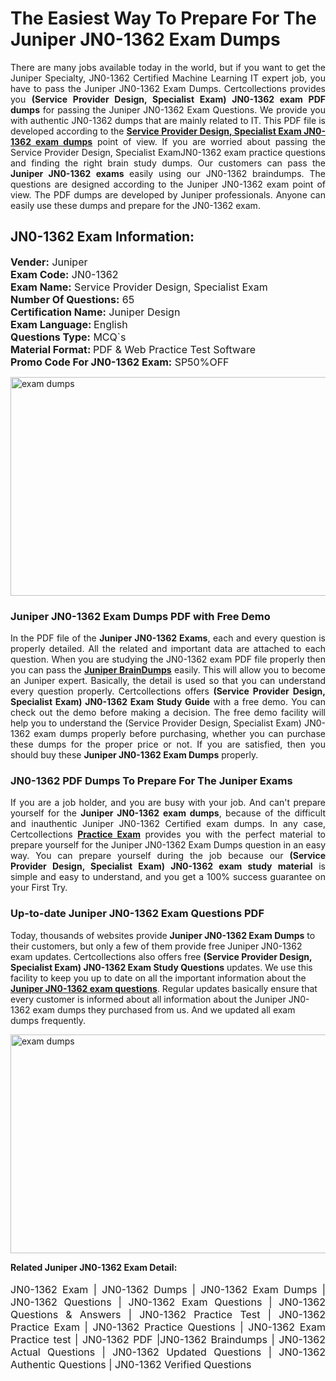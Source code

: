 <h1>The Easiest Way To Prepare For The Juniper JN0-1362 Exam Dumps</h1> <p style="text-align:justify">There are many jobs available today in the world, but if you want to get the Juniper Specialty, JN0-1362 Certified Machine Learning IT expert job, you have to pass the Juniper JN0-1362 Exam Dumps. Certcollections provides you <strong>(Service Provider Design, Specialist Exam) JN0-1362 exam PDF dumps</strong> for passing the Juniper JN0-1362 Exam Questions. We provide you with authentic JN0-1362 dumps that are mainly related to IT. This PDF file is developed according to the <a href="https://www.certsofficial.com/juniper/jn0-1362-questions"><strong>Service Provider Design, Specialist Exam JN0-1362 exam dumps</strong></a> point of view. If you are worried about passing the Service Provider Design, Specialist ExamJN0-1362 exam practice questions and finding the right brain study dumps. Our customers can pass the <strong>Juniper JN0-1362 exams </strong>easily using our JN0-1362 braindumps. The questions are designed according to the Juniper JN0-1362 exam point of view. The PDF dumps are developed by Juniper professionals. Anyone can easily use these dumps and prepare for the JN0-1362 exam.</p> <h2><strong>JN0-1362 Exam Information:</strong></h2> <p><span style="font-size:16px"><strong>Vender:</strong> Juniper<br /> <strong>Exam Code:</strong> JN0-1362<br /> <strong>Exam Name:</strong> Service Provider Design, Specialist Exam<br /> <strong>Number Of Questions:</strong> 65<br /> <strong>Certification Name:</strong> Juniper Design<br /> <strong>Exam Language: </strong>English<br /> <strong>Questions Type:</strong> MCQ`s<br /> <strong>Material Format: </strong>PDF & Web Practice Test Software<br /> <strong>Promo Code For JN0-1362 Exam:</strong> SP50%OFF</span></p> <p><a href="https://www.certsofficial.com/juniper/jn0-1362-questions" rel="no-follow"><img alt="exam dumps" src="https://www.certcollections.com/uploads/content/certsofficial.jpg" style="height:350px; width:750px" /></a></p> <h3><strong>Juniper JN0-1362 Exam Dumps PDF with Free Demo</strong></h3> <p style="text-align:justify">In the PDF file of the <strong>Juniper JN0-1362 Exams</strong>, each and every question is properly detailed. All the related and important data are attached to each question. When you are studying the JN0-1362 exam PDF file properly then you can pass the <a href="https://www.certsofficial.com/juniper-dumps"><strong>Juniper BrainDumps</strong></a> easily. This will allow you to become an Juniper expert. Basically, the detail is used so that you can understand every question properly. Certcollections offers <strong>(Service Provider Design, Specialist Exam) JN0-1362 Exam Study Guide</strong> with a free demo. You can check out the demo before making a decision. The free demo facility will help you to understand the (Service Provider Design, Specialist Exam) JN0-1362 exam dumps properly before purchasing, whether you can purchase these dumps for the proper price or not. If you are satisfied, then you should buy these <strong>Juniper JN0-1362 Exam Dumps</strong> properly.</p> <h3><strong>JN0-1362 PDF Dumps To Prepare For The Juniper Exams</strong></h3> <p style="text-align:justify">If you are a job holder, and you are busy with your job. And can't prepare yourself for the <strong>Juniper JN0-1362 exam dumps</strong>, because of the difficult and inauthentic Juniper JN0-1362 Certified exam dumps. In any case, Certcollections <strong><a href="https://www.certsofficial.com/">Practice Exam</a></strong> provides you with the perfect material to prepare yourself for the Juniper JN0-1362 Exam Dumps question in an easy way. You can prepare yourself during the job because our <strong>(Service Provider Design, Specialist Exam) JN0-1362 exam study material</strong> is simple and easy to understand, and you get a 100% success guarantee on your First Try.</p> <h3><strong>Up-to-date Juniper JN0-1362 Exam Questions PDF</strong></h3> <p>Today, thousands of websites provide <strong>Juniper JN0-1362 Exam Dumps</strong> to their customers, but only a few of them provide free Juniper JN0-1362 exam updates. Certcollections also offers free <strong>(Service Provider Design, Specialist Exam) JN0-1362 Exam Study Questions</strong> updates. We use this facility to keep you up to date on all the important information about the <a href="https://www.certsofficial.com/juniper/jn0-1362-questions"><strong>Juniper JN0-1362 exam questions</strong></a>. Regular updates basically ensure that every customer is informed about all information about the Juniper JN0-1362 exam dumps they purchased from us. And we updated all exam dumps frequently.</p> <p><a href="https://www.certsofficial.com/juniper/jn0-1362-questions"><img alt="exam dumps " src="https://www.certcollections.com/uploads/content/certsofficial2.jpg" style="height:350px; width:750px" /></a></p> <p style="text-align:justify"><span style="font-size:14px"><strong>Related Juniper JN0-1362 Exam Detail:</strong></span><br /> <br /> <span style="font-size:16px">JN0-1362 Exam | JN0-1362 Dumps | JN0-1362 Exam Dumps | JN0-1362 Questions | JN0-1362 Exam Questions | JN0-1362 Questions & Answers | JN0-1362 Practice Test | JN0-1362 Practice Exam | JN0-1362 Practice Questions | JN0-1362 Exam Practice test | JN0-1362 PDF |JN0-1362 Braindumps | JN0-1362 Actual Questions | JN0-1362 Updated Questions | JN0-1362 Authentic Questions | JN0-1362 Verified Questions</span></p>
